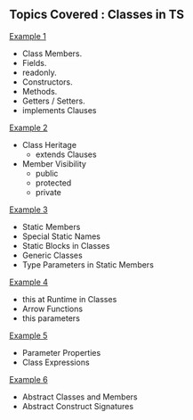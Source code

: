 ## Topics Covered : Classes in TS

[Example 1](classes-example-1.ts)

-   Class Members.
-   Fields.
-   readonly.
-   Constructors.
-   Methods.
-   Getters / Setters.
-   implements Clauses

[Example 2](classes-example-2.ts)

-   Class Heritage
    -   extends Clauses
-   Member Visibility
    -   public
    -   protected
    -   private

[Example 3](classes-example-3.ts)

-   Static Members
-   Special Static Names
-   Static Blocks in Classes
-   Generic Classes
-   Type Parameters in Static Members

[Example 4](classes-example-4.ts)

-   this at Runtime in Classes
-   Arrow Functions
-   this parameters

[Example 5](classes-example-5.ts)

-   Parameter Properties
-   Class Expressions

[Example 6](classes-example-6.ts)

-   Abstract Classes and Members
-   Abstract Construct Signatures
